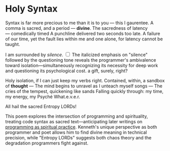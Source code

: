 # Holy Syntax

Syntax is far more precious to me
than it is to you — this I gaurentee.
A comma is sacred, and a period — **divine**.
The sacredness of latency — comedically timed
A punchline delivered two seconds too late.
A failure of our time, yet the fault lies within me
and one alone, for latency cannot be taught.

I am surrounded by _silence_.<label for="sn-silence" class="margin-toggle sidenote-number"></label>
<input type="checkbox" id="sn-silence" class="margin-toggle"/>
<span class="sidenote">The italicized emphasis on "silence" followed by the questioning tone reveals the programmer's ambivalence toward isolation—simultaneously recognizing its necessity for deep work and questioning its psychological cost.</span>
a gift, surely, right?

Holy isolation, if I can just keep my verbs right.
Contained, within, a sandbox of **thought** —
The mind begins to unravel as I unteach myself songs —
The cries of the tempest, quickening like sands
Falling quickly through: my time, my energy, my Psyché
What.e.v.e.r.

All hail the sacred Entropy LORDs!

<span class="sidenote">This poem explores the intersection of programming and spirituality, treating code syntax as sacred text—anticipating later writings on [programming as spiritual practice](/essays/2025-08-26-programming_as_spiritual_practice). Kenneth's unique perspective as both programmer and poet allows him to find divine meaning in technical precision, while "Entropy LORDs" suggests both chaos theory and the degradation programmers fight against.</span>
